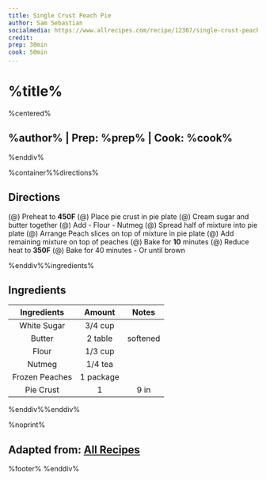 ```yaml
---
title: Single Crust Peach Pie
author: Sam Sebastian
socialmedia: https://www.allrecipes.com/recipe/12307/single-crust-peach-pie/
credit: 
prep: 30min
cook: 50min
...
```


# %title%
%centered%
## %author% | Prep: %prep% | Cook: %cook%
%enddiv%

%container%%directions%

## Directions
(@) Preheat to **450F**
(@) Place pie crust in pie plate
(@) Cream sugar and butter together
(@) Add
    - Flour
    - Nutmeg
(@) Spread half of mixture into pie plate
(@) Arrange Peach slices on top of mixture in pie plate
(@) Add remaining mixture on top of peaches
(@) Bake for **10** minutes
(@) Reduce heat to **350F**
(@) Bake for 40 minutes
    - Or until brown

%enddiv%%ingredients%

## Ingredients
| Ingredients | Amount | Notes |
| :---------: | :----: | :---: |
| White Sugar | 3/4 cup |  |
| Butter | 2 table | softened |
| Flour | 1/3 cup |  |
| Nutmeg | 1/4 tea |  |
| Frozen Peaches | 1 package |  |
| Pie Crust | 1 | 9 in |

%enddiv%%enddiv%

%noprint%
## Adapted from: [All Recipes](%credit%)
%footer%
%enddiv%
